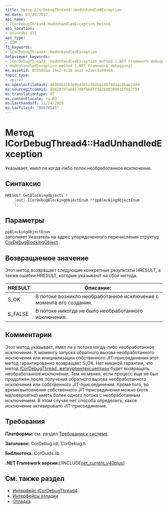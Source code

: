 ```yaml
---
title: Метод ICorDebugThread4::HadUnhandledException
ms.date: 03/30/2017
api_name:
- ICorDebugThread4.HadUnhandledException Method
api_location:
- mscordbi.dll
api_type:
- COM
f1_keywords:
- ICorDebugThread4::HadUnhandledException
helpviewer_keywords:
- ICorDebugThread4::HadUnhandledException method [.NET Framework debugging]
- HadUnhandledException method [.NET Framework debugging]
ms.assetid: 05558daa-39e2-4c38-aeaf-e2aec4a09468
topic_type:
- apiref
ms.openlocfilehash: 4e368b2c63e8e43b5c392bec4b79daac8bae249d
ms.sourcegitcommit: d8020797a6657d0fbbdff362b80300815f682f94
ms.translationtype: MT
ms.contentlocale: ru-RU
ms.lasthandoff: 11/24/2020
ms.locfileid: "95678545"
---
```

# <a name="icordebugthread4hadunhandledexception-method"></a>Метод ICorDebugThread4::HadUnhandledException

Указывает, имел ли когда-либо поток необработанное исключение.  
  
## <a name="syntax"></a>Синтаксис  
  
```cpp  
HRESULT GetBlockingObjects (  
    [out] ICorDebugBlockingObjectEnum **ppBlockingObjectEnum  
    );  
```  
  
## <a name="parameters"></a>Параметры  

 `ppBlockingObjectEnum`  
 заполняет Указатель на адрес упорядоченного перечисления структур [CorDebugBlockingObject](cordebugblockingobject-structure.md) .  
  
## <a name="return-value"></a>Возвращаемое значение  

 Этот метод возвращает следующие конкретные результаты HRESULT, а также ошибки HRESULT, которые указывают на сбой метода.  
  
|HRESULT|Описание:|  
|-------------|-----------------|  
|S_OK|В потоке возникло необработанное исключение с момента его создания.|  
|S_FALSE|В потоке никогда не было необработанного исключения.|  
  
## <a name="remarks"></a>Комментарии  

 Этот метод указывает, имел ли у потока когда-либо необработанное исключение. К моменту запуска обратного вызова необработанного исключения или инициализации собственного JIT-присоединения этот метод гарантированно возвращает S_OK. Нет никакой гарантии, что метод [ICorDebugThread. жеткуррентексцептион](icordebugthread-getcurrentexception-method.md) будет возвращать необработанное исключение; Тем не менее, если процесс еще не был продолжен после получения обратного вызова необработанного исключения или собственного JIT-присоединения. Кроме того, во время выполнения собственного JIT-присоединения можно (хотя маловероятно) иметь более одного потока с необработанным исключением. В этом случае нет способа определить, какое исключение активировало JIT-присоединение.  
  
## <a name="requirements"></a>Требования  

 **Платформы:** см. раздел [Требования к системе](../../get-started/system-requirements.md).  
  
 **Заголовок:** CorDebug.idl, CorDebug.h  
  
 **Библиотека:** CorGuids.lib  
  
 **.NET Framework версии:**[!INCLUDE[net_current_v40plus](../../../../includes/net-current-v40plus-md.md)]  
  
## <a name="see-also"></a>См. также раздел

- [Интерфейс ICorDebugThread4](icordebugthread4-interface.md)
- [Интерфейсы отладки](debugging-interfaces.md)
- [Отладка](index.md)
